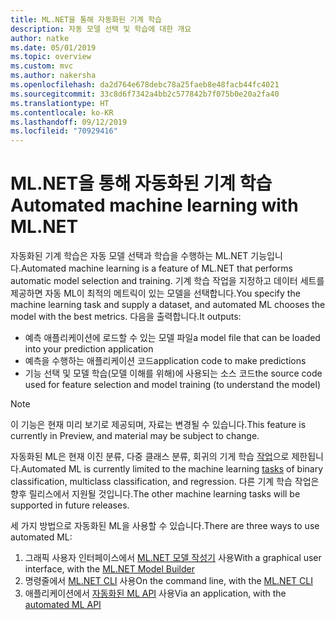 ```yaml
---
title: ML.NET을 통해 자동화된 기계 학습
description: 자동 모델 선택 및 학습에 대한 개요
author: natke
ms.date: 05/01/2019
ms.topic: overview
ms.custom: mvc
ms.author: nakersha
ms.openlocfilehash: da2d764e678debc78a25faeb8e48facb44fc4021
ms.sourcegitcommit: 33c8d6f7342a4bb2c577842b7f075b0e20a2fa40
ms.translationtype: HT
ms.contentlocale: ko-KR
ms.lasthandoff: 09/12/2019
ms.locfileid: "70929416"
---
```

# <a name="automated-machine-learning-with-mlnet"></a><span data-ttu-id="51c7e-103">ML.NET을 통해 자동화된 기계 학습</span><span class="sxs-lookup"><span data-stu-id="51c7e-103">Automated machine learning with ML.NET</span></span>

<span data-ttu-id="51c7e-104">자동화된 기계 학습은 자동 모델 선택과 학습을 수행하는 ML.NET 기능입니다.</span><span class="sxs-lookup"><span data-stu-id="51c7e-104">Automated machine learning is a feature of ML.NET that performs automatic model selection and training.</span></span> <span data-ttu-id="51c7e-105">기계 학습 작업을 지정하고 데이터 세트를 제공하면 자동 ML이 최적의 메트릭이 있는 모델을 선택합니다.</span><span class="sxs-lookup"><span data-stu-id="51c7e-105">You specify the machine learning task and supply a dataset, and automated ML chooses the model with the best metrics.</span></span> <span data-ttu-id="51c7e-106">다음을 출력합니다.</span><span class="sxs-lookup"><span data-stu-id="51c7e-106">It outputs:</span></span>

- <span data-ttu-id="51c7e-107">예측 애플리케이션에 로드할 수 있는 모델 파일</span><span class="sxs-lookup"><span data-stu-id="51c7e-107">a model file that can be loaded into your prediction application</span></span>
- <span data-ttu-id="51c7e-108">예측을 수행하는 애플리케이션 코드</span><span class="sxs-lookup"><span data-stu-id="51c7e-108">application code to make predictions</span></span>
- <span data-ttu-id="51c7e-109">기능 선택 및 모델 학습(모델 이해를 위해)에 사용되는 소스 코드</span><span class="sxs-lookup"><span data-stu-id="51c7e-109">the source code used for feature selection and model training (to understand the model)</span></span>

> [!NOTE]
> <span data-ttu-id="51c7e-110">이 기능은 현재 미리 보기로 제공되며, 자료는 변경될 수 있습니다.</span><span class="sxs-lookup"><span data-stu-id="51c7e-110">This feature is currently in Preview, and material may be subject to change.</span></span> 

<span data-ttu-id="51c7e-111">자동화된 ML은 현재 이진 분류, 다중 클래스 분류, 회귀의 기게 학습 [작업](resources/tasks.md)으로 제한됩니다.</span><span class="sxs-lookup"><span data-stu-id="51c7e-111">Automated ML is currently limited to the machine learning [tasks](resources/tasks.md) of binary classification, multiclass classification, and regression.</span></span> <span data-ttu-id="51c7e-112">다른 기계 학습 작업은 향후 릴리스에서 지원될 것입니다.</span><span class="sxs-lookup"><span data-stu-id="51c7e-112">The other machine learning tasks will be supported in future releases.</span></span>

<span data-ttu-id="51c7e-113">세 가지 방법으로 자동화된 ML을 사용할 수 있습니다.</span><span class="sxs-lookup"><span data-stu-id="51c7e-113">There are three ways to use automated ML:</span></span>

1. <span data-ttu-id="51c7e-114">그래픽 사용자 인터페이스에서 [ML.NET 모델 작성기](automate-training-with-model-builder.md) 사용</span><span class="sxs-lookup"><span data-stu-id="51c7e-114">With a graphical user interface, with the [ML.NET Model Builder](automate-training-with-model-builder.md)</span></span>
1. <span data-ttu-id="51c7e-115">명령줄에서 [ML.NET CLI](automate-training-with-cli.md) 사용</span><span class="sxs-lookup"><span data-stu-id="51c7e-115">On the command line, with the [ML.NET CLI](automate-training-with-cli.md)</span></span>
1. <span data-ttu-id="51c7e-116">애플리케이션에서 [자동화된 ML API](how-to-guides/how-to-use-the-automl-api.md) 사용</span><span class="sxs-lookup"><span data-stu-id="51c7e-116">Via an application, with the [automated ML API](how-to-guides/how-to-use-the-automl-api.md)</span></span>
